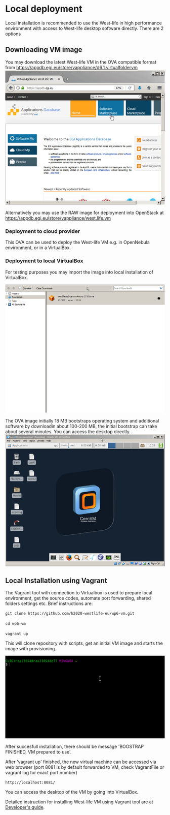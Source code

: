# Local deployment 

Local installation is recommended to use the West-life in high performance environment with access to West-life desktop software directly.
There are 2 options 

## Downloading VM image

You may download the latest West-life VM in the OVA compatible format from 
https://appdb.egi.eu/store/vappliance/d6.1.virtualfoldervm
![](/virtualfolder/assets/DownloadAppDB.gif)

Alternatively you may use the RAW image for deployment into OpenStack at https://appdb.egi.eu/store/vappliance/west.life.vm

### Deployment to cloud provider
This OVA can be used to deploy the West-life VM e.g. in OpenNebula environment, or in a VirtualBox. 

### Deployment to local VirtualBox
For testing purposes you may import the image into local installation of VirtualBox.

![](/virtualfolder/assets/ImportVM2.gif)

The OVA image initially 18 MB bootstraps operating system and additional software by downloadin about 100-200 MB, the initial bootstrap can take about several minutes. You can access the desktop directly.
![](/virtualfolder/assets/VMDesktop.gif)


## Local Installation using Vagrant
The Vagrant tool with connection to Virtualbox is used to prepare local environment, get the source codes, automate port forwarding, shared folders settings etc. 
Brief instructions are:
```
git clone https://github.com/h2020-westlife-eu/wp6-vm.git

cd wp6-vm

vagrant up
```
This will clone repository with scripts, get an initial VM image and starts the image with provisioning.

![](/virtualfolder/assets/VMVagrantUp.gif)

After succesfull installation, there should be message 'BOOSTRAP FINISHED, VM prepared to use'.

After 'vagrant up' finished, the new virtual machine can be accessed via web browser (port 8081 is by default forwarded to VM, check VagrantFile or vagrant log for exact port number)
```
http://localhost:8081/
```
You can access the desktop of the VM by going into VirtualBox.

Detailed instruction for installing West-life VM using Vagrant tool are at [Developer's guide](developers-guide.md).